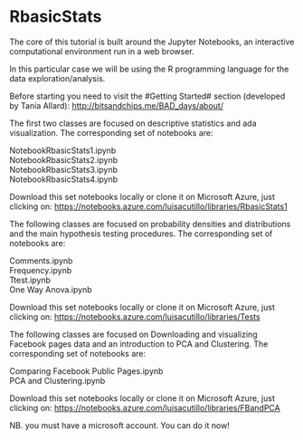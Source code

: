 # RbasicStats
The core of this tutorial is built around the Jupyter Notebooks, an interactive computational environment run in a web browser.

In this particular case we will be using the R programming language for the data exploration/analysis.

Before starting you need to visit the #Getting Started# section (developed by Tania Allard):
http://bitsandchips.me/BAD_days/about/

The first two classes are focused on descriptive statistics and ada visualization. The corresponding set of notebooks are: <br>

NotebookRbasicStats1.ipynb <br>
NotebookRbasicStats2.ipynb <br>
NotebookRbasicStats3.ipynb <br>
NotebookRbasicStats4.ipynb <br>


Download this set notebooks locally or clone it on Microsoft Azure, just clicking on:
https://notebooks.azure.com/luisacutillo/libraries/RbasicStats1

The following classes are focused on probability densities and distributions and the main hypothesis testing procedures. The corresponding set of notebooks are:<br>

Comments.ipynb <br>
Frequency.ipynb <br>
Ttest.ipynb <br>
One Way Anova.ipynb <br>

Download this set notebooks locally or clone it on Microsoft Azure, just clicking on:
https://notebooks.azure.com/luisacutillo/libraries/Tests


The following classes are focused on Downloading and visualizing Facebook pages data and an introduction to PCA and Clustering. The corresponding set of notebooks are:

Comparing Facebook Public Pages.ipynb	<br>
PCA and Clustering.ipynb <br>

Download this set notebooks locally or clone it on Microsoft Azure, just clicking on: https://notebooks.azure.com/luisacutillo/libraries/FBandPCA

NB. you must have a microsoft account. You can do it now!

